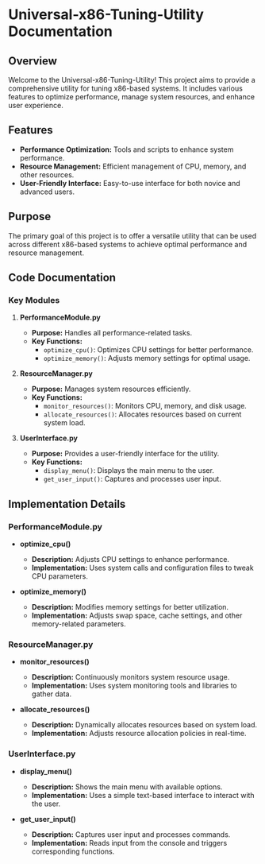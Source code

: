 # Universal-x86-Tuning-Utility Documentation

## Overview

Welcome to the Universal-x86-Tuning-Utility! This project aims to provide a comprehensive utility for tuning x86-based systems. It includes various features to optimize performance, manage system resources, and enhance user experience.

## Features

- **Performance Optimization:** Tools and scripts to enhance system performance.
- **Resource Management:** Efficient management of CPU, memory, and other resources.
- **User-Friendly Interface:** Easy-to-use interface for both novice and advanced users.

## Purpose

The primary goal of this project is to offer a versatile utility that can be used across different x86-based systems to achieve optimal performance and resource management.

## Code Documentation

### Key Modules

1. **PerformanceModule.py**
   - **Purpose:** Handles all performance-related tasks.
   - **Key Functions:**
     - `optimize_cpu()`: Optimizes CPU settings for better performance.
     - `optimize_memory()`: Adjusts memory settings for optimal usage.

2. **ResourceManager.py**
   - **Purpose:** Manages system resources efficiently.
   - **Key Functions:**
     - `monitor_resources()`: Monitors CPU, memory, and disk usage.
     - `allocate_resources()`: Allocates resources based on current system load.

3. **UserInterface.py**
   - **Purpose:** Provides a user-friendly interface for the utility.
   - **Key Functions:**
     - `display_menu()`: Displays the main menu to the user.
     - `get_user_input()`: Captures and processes user input.

## Implementation Details

### PerformanceModule.py

- **optimize_cpu()**
  - **Description:** Adjusts CPU settings to enhance performance.
  - **Implementation:** Uses system calls and configuration files to tweak CPU parameters.

- **optimize_memory()**
  - **Description:** Modifies memory settings for better utilization.
  - **Implementation:** Adjusts swap space, cache settings, and other memory-related parameters.

### ResourceManager.py

- **monitor_resources()**
  - **Description:** Continuously monitors system resource usage.
  - **Implementation:** Uses system monitoring tools and libraries to gather data.

- **allocate_resources()**
  - **Description:** Dynamically allocates resources based on system load.
  - **Implementation:** Adjusts resource allocation policies in real-time.

### UserInterface.py

- **display_menu()**
  - **Description:** Shows the main menu with available options.
  - **Implementation:** Uses a simple text-based interface to interact with the user.

- **get_user_input()**
  - **Description:** Captures user input and processes commands.
  - **Implementation:** Reads input from the console and triggers corresponding functions.
